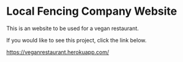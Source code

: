 # Local Fencing Company Website

This is an website to be used for a vegan restaurant.

If you would like to see this project, click the link below.

https://veganrestaurant.herokuapp.com/
